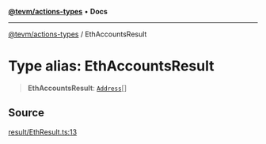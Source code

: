 [**@tevm/actions-types**](../README.md) • **Docs**

***

[@tevm/actions-types](../globals.md) / EthAccountsResult

# Type alias: EthAccountsResult

> **EthAccountsResult**: [`Address`](Address.md)[]

## Source

[result/EthResult.ts:13](https://github.com/evmts/tevm-monorepo/blob/main/packages/actions-types/src/result/EthResult.ts#L13)
